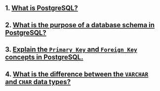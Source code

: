 ## 1. [What is PostgreSQL?](./blogs/1-what-is-postgresql.md)
## 2. [What is the purpose of a database schema in PostgreSQL?](./blogs/2-purpose-database-schema-in-PostgreSQL.md)
## 3. [Explain the `Primary Key` and `Foreign Key` concepts in PostgreSQL.](./blogs/3-primary-vs-foreign-key.md)
## 4. [What is the difference between the `VARCHAR` and `CHAR` data types?](./blogs/4-char-vs-varchar.md)

